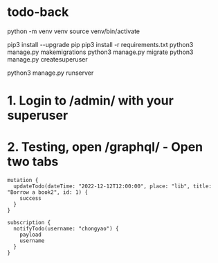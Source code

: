 # todo-back
python -m venv venv
source venv/bin/activate

pip3 install --upgrade pip
pip3 install -r requirements.txt
python3 manage.py makemigrations
python3 manage.py migrate
python3 manage.py createsuperuser


python3 manage.py runserver

# 1. Login to /admin/ with your superuser

# 2. Testing, open /graphql/ - Open two tabs
```
mutation {
  updateTodo(dateTime: "2022-12-12T12:00:00", place: "lib", title: "Borrow a book2", id: 1) {
    success
  }
}
```



```
subscription {
  notifyTodo(username: "chongyao") {
    payload
    username
  }
}
```
